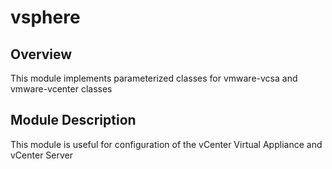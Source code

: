 # vsphere

## Overview

This module implements parameterized classes for vmware-vcsa and vmware-vcenter classes

## Module Description

This module is useful for configuration of the vCenter Virtual Appliance and vCenter Server